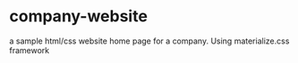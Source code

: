 # company-website
a sample html/css website home page for a company. Using materialize.css framework 
